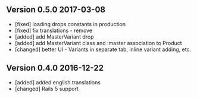 ## Version 0.5.0 2017-03-08

* [fixed] loading drops constants in production
* [fixed] fix translations - remove &nbsp;
* [added] add MasterVariant drop
* [added] add MasterVariant class and :master association to Product
* [changed] better UI - Variants in separate tab, inline variant adding, etc.

## Version 0.4.0 2016-12-22

* [added] added english translations
* [changed] Rails 5 support
